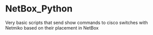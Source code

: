 # NetBox_Python

Very basic scripts that send show commands to cisco switches with Netmiko based on their placement in NetBox
